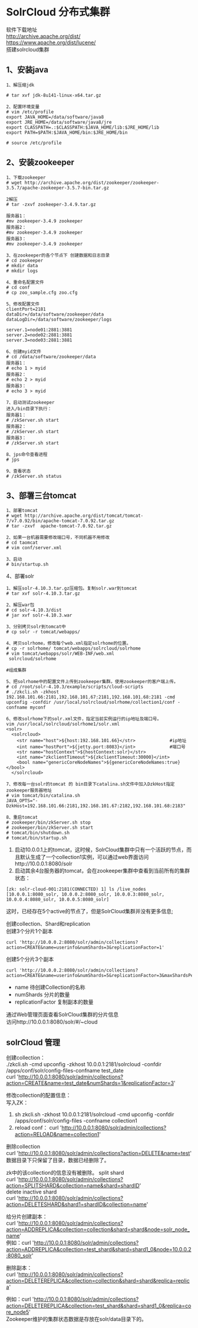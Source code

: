 SolrCloud 分布式集群
======

软件下载地址  
http://archive.apache.org/dist/  
https://www.apache.org/dist/lucene/  
搭建solrcloud集群  

1、安装java
---
```
1、解压缩jdk

# tar xvf jdk-8u141-linux-x64.tar.gz

2、配置环境变量
# vim /etc/profile
export JAVA_HOME=/data/software/java8
export JRE_HOME=/data/software/java8/jre
export CLASSPATH=.:$CLASSPATH:$JAVA_HOME/lib:$JRE_HOME/lib 
export PATH=$PATH:$JAVA_HOME/bin:$JRE_HOME/bin

# source /etc/profile
```
2、安装zookeeper
---
```
1、下载zookeeper
# wget http://archive.apache.org/dist/zookeeper/zookeeper-3.5.7/apache-zookeeper-3.5.7-bin.tar.gz

2解压
# tar -zxvf zookeeper-3.4.9.tar.gz

服务器1：
#mv zookeeper-3.4.9 zookeeper
服务器2：
#mv zookeeper-3.4.9 zookeeper
服务器3：
#mv zookeeper-3.4.9 zookeeper

3、在zookeeper的各个节点下 创建数据和日志目录
# cd zookeeper
# mkdir data
# mkdir logs

4、重命名配置文件
# cd conf
# cp zoo_sample.cfg zoo.cfg

5、修改配置文件
clientPort=2181
dataDir=/data/software/zookeeper/data
dataLogDir=/data/software/zookeeper/logs

server.1=node01:2881:3881
server.2=node02:2881:3881
server.3=node03:2881:3881

6、创建myid文件
# cd /data/software/zookeeper/data
服务器1：
# echo 1 > myid
服务器2：
# echo 2 > myid
服务器3：
# echo 3 > myid

7、启动测试zookeeper
进入/bin目录下执行：
服务器1：
# /zkServer.sh start
服务器2：
# /zkServer.sh start
服务器3：
# /zkServer.sh start

8、jps命令查看进程
# jps

9、查看状态
# /zkServer.sh status
```


3、部署三台tomcat  
--- 
```
1、部署tomcat
# wget http://archive.apache.org/dist/tomcat/tomcat-7/v7.0.92/bin/apache-tomcat-7.0.92.tar.gz
# tar -zxvf  apache-tomcat-7.0.92.tar.gz

2、如果一台机器需要修改端口号，不同机器不用修改
# cd taomcat
# vim conf/server.xml

3、启动
# bin/startup.sh
```

4、部署solr
```
1、解压solr-4.10.3.tar.gz压缩包。复制solr.war到tomcat
# tar xvf solr-4.10.3.tar.gz

2、解压war包
# cd solr-4.10.3/dist
# jar xvf solr-4.10.3.war

3、分别拷贝solr到tomcat中
# cp solr -r tomcat/webapps/

4、拷贝solrhome，修改每个web.xml指定solrhome的位置。
# cp -r solrhome/ tomcat/webapps/solrcloud/solrhome
# vim tomcat/webapps/solr/WEB-INF/web.xml
 solrcloud/solrhome

#组成集群

5、把solrhome中的配置文件上传到zookeeper集群。使用zookeeper的客户端上传。
# cd /root/solr-4.10.3/example/scripts/cloud-scripts
# ./zkcli.sh -zkhost 192.168.101.66:2181,192.168.101.67:2181,192.168.101.68:2181 -cmd upconfig -confdir /usr/local/solrcloud/solrhome/collection1/conf -confname myconf

6、修改solrhome下的solr.xml文件，指定当前实例运行的ip地址及端口号。
vim /usr/local/solrcloud/solrhome1/solr.xml
<solr>
  <solrcloud>
    <str name="host">${host:192.168.101.66}</str>             #ip地址
    <int name="hostPort">${jetty.port:8083}</int>             #端口号
    <str name="hostContext">${hostContext:solr}</str>
    <int name="zkclientTimeout">${zkclientTimeout:30000}</int>
    <bool name="genericCoreNodeNames">${genericCoreNodeNames:true}</bool>
  </solrcloud>
  
7、修改每一台solr的tomcat 的 bin目录下catalina.sh文件中加入DzkHost指定zookeeper服务器地址
# vim tomcat/bin/catalina.sh
JAVA_OPTS="-DzkHost=192.168.101.66:2181,192.168.101.67:2182,192.168.101.68:2183"

8、重启tomcat
# zookeeper/bin/zkServer.sh stop
# zookeeper/bin/zkServer.sh start
# tomcat/bin/shutdown.sh
# tomcat/bin/startup.sh

```






1.	启动10.0.0.1上的tomcat，这时候，SolrCloud集群中只有一个活跃的节点，而且默认生成了一个collection1实例，可以通过web界面访问http://10.0.0.1:8080/solr  
2.	启动其余4台服务器的tomcat，会在zookeeper集群中查看到当前所有的集群状态：   
```
[zk: solr-cloud-001:2181(CONNECTED) 1] ls /live_nodes
[10.0.0.1:8080_solr, 10.0.0.2:8080_solr, 10.0.0.3:8080_solr, 10.0.0.4:8080_solr, 10.0.0.5:8080_solr]
```  
这时，已经存在5个active的节点了，但是SolrCloud集群并没有更多信息;  


创建collection、Shard和replication  
创建3个分片1个副本  
```
curl 'http://10.0.0.2:8080/solr/admin/collections?action=CREATE&name=userinfo&numShards=3&replicationFactor=1'
```  
创建5个分片3个副本  
```
curl 'http://10.0.0.2:8080/solr/admin/collections?action=CREATE&name=userinfo&numShards=5&replicationFactor=3&maxShardsPerNode=3'
```  
- name 待创建Collection的名称  
- numShards 分片的数量  
- replicationFactor 复制副本的数量  

通过Web管理页面查看SolrCloud集群的分片信息  
访问http://10.0.0.1:8080/solr/#/~cloud  




solrCloud 管理
----
创建collection：  
./zkcli.sh -cmd upconfig -zkhost 10.0.0.1:2181/solrcloud -confdir /apps/conf/solr/config-files-confname test_date  
curl 'http://10.0.0.1:8080/solr/admin/collections?action=CREATE&name=test_date&numShards=1&replicationFactor=3'  

修改collection的配置信息：  
写入ZK：  
1. sh zkcli.sh -zkhost 10.0.0.1:2181/solrcloud -cmd upconfig -confdir /apps/conf/solr/config-files -confname collection1  
2. reload conf： curl 'http://10.0.0.1:8080/solr/admin/collections?action=RELOAD&name=collection1'  

删除collection  
curl 'http://10.0.0.1:8080/solr/admin/collections?action=DELETE&name=test'  
数据目录下只保留了目录，数据已经删除了。

zk中的该collection的信息没有被删除。
split shard  
curl 'http://10.0.0.1:8080/solr/admin/collections?action=SPLITSHARD&collection=name&shard=shardID'  
delete inactive shard  
curl 'http://10.0.0.1:8080/solr/admin/collections?action=DELETESHARD&shard1=shardID&collection=name'  

给分片创建副本：  
curl 'http://10.0.0.1:8080/solr/admin/collections?action=ADDREPLICA&collection=collection&shard=shard&node=solr_node_name'  
例如：curl 'http://10.0.0.1:8080/solr/admin/collections?action=ADDREPLICA&collection=test_shard&shard=shard1_0&node=10.0.0.2:8080_solr'  

删除副本：  
curl 'http://10.0.0.1:8080/solr/admin/collections?action=DELETEREPLICA&collection=collection&shard=shard&replica=replica'

例如：curl 'http://10.0.0.1:8080/solr/admin/collections?action=DELETEREPLICA&collection=test_shard&shard=shard1_0&replica=core_node5'  
Zookeeper维护的集群状态数据是存放在solr/data目录下的。  

